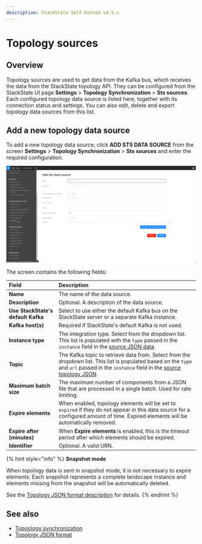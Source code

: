 ```yaml
---
description: StackState Self-hosted v4.5.x
---
```



# Topology sources

## Overview

Topology sources are used to get data from the Kafka bus, which receives the data from the StackState topology API. They can be configured from the StackState UI page **Settings** &gt; **Topology Synchronization** &gt; **Sts sources**. Each configured topology data source is listed here, together with its connection status and settings. You can also edit, delete and export topology data sources from this list.

## Add a new topology data source

To add a new topology data source, click **ADD STS DATA SOURCE** from the screen **Settings** &gt; **Topology Synchronization** &gt; **Sts sources** and enter the required configuration.

![ADD STS DATA SOURCE screen](../../.gitbook/assets/v45_add_sts_data_source.png)

The screen contains the following fields:

| Field | Description |
| :--- | :--- |
| **Name** | The name of the data source. |
| **Description** | Optional. A description of the data source. |
| **Use StackState's default Kafka** | Select to use either the default Kafka bus on the StackState server or a separate Kafka instance. |
| **Kafka host\(s\)** | Required if StackState's default Kafka is not used. |
| **Instance type** | The integration type. Select from the dropdown list. This list is populated with the `type` passed in the `instance` field in the [source JSON data](send-topology-data.md#topology-json-format). |
| **Topic** | The Kafka topic to retrieve data from. Select from the dropdown list. This list is populated based on the `type` and `url` passed in the `instance` field in the [source topology JSON](send-topology-data.md#topology-json-format). |
| **Maximum batch size** | The maximum number of components from a JSON file that are processed in a single batch. Used for rate limiting. |
| **Expire elements** | When enabled, topology elements will be set to `expired` if they do not appear in this data source for a configured amount of time. Expired elements will be automatically removed. |
| **Expire after \(minutes\)** | When **Expire elements** is enabled, this is the timeout period after which elements should be expired. |
| **Identifier** | Optional. A valid URN. |

{% hint style="info" %}
**Snapshot mode**

When topology data is sent in snapshot mode, it is not necessary to expire elements. Each snapshot represents a complete landscape instance and elements missing from the snapshot will be automatically deleted.

See the [Topology JSON format description](send-topology-data.md#topology-json-format) for details.
{% endhint %}

## See also

* [Topoology synchronization](send-topology-data.md)
* [Topology JSON format](send-topology-data.md#topology-json-format)

